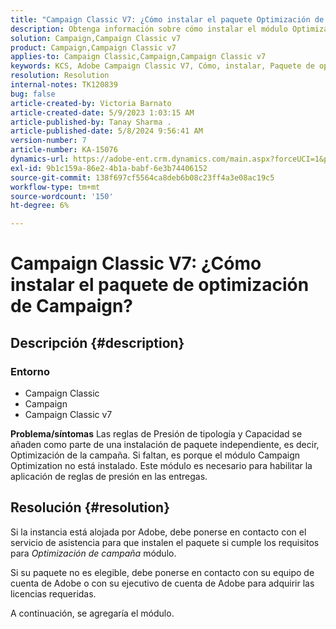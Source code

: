 ```yaml
---
title: "Campaign Classic V7: ¿Cómo instalar el paquete Optimización de Campaign?"
description: Obtenga información sobre cómo instalar el módulo Optimización de la campaña.
solution: Campaign,Campaign Classic v7
product: Campaign,Campaign Classic v7
applies-to: Campaign Classic,Campaign,Campaign Classic v7
keywords: KCS, Adobe Campaign Classic V7, Cómo, instalar, Paquete de optimización de Campaign, Adobe Campaign, Adobe Campaign Classic
resolution: Resolution
internal-notes: TK120839
bug: false
article-created-by: Victoria Barnato
article-created-date: 5/9/2023 1:03:15 AM
article-published-by: Tanay Sharma .
article-published-date: 5/8/2024 9:56:41 AM
version-number: 7
article-number: KA-15076
dynamics-url: https://adobe-ent.crm.dynamics.com/main.aspx?forceUCI=1&pagetype=entityrecord&etn=knowledgearticle&id=6b57af43-05ee-ed11-8849-6045bd0065b6
exl-id: 9b1c159a-86e2-4b1a-babf-6e3b74406152
source-git-commit: 138f697cf5564ca8deb6b08c23ff4a3e08ac19c5
workflow-type: tm+mt
source-wordcount: '150'
ht-degree: 6%

---
```


# Campaign Classic V7: ¿Cómo instalar el paquete de optimización de Campaign?

## Descripción {#description}


### <b>Entorno</b>

- Campaign Classic
- Campaign
- Campaign Classic v7


<b>Problema/síntomas</b>
Las reglas de Presión de tipología y Capacidad se añaden como parte de una instalación de paquete independiente, es decir, Optimización de la campaña. Si faltan, es porque el módulo Campaign Optimization no está instalado.
Este módulo es necesario para habilitar la aplicación de reglas de presión en las entregas.




## Resolución {#resolution}


Si la instancia está alojada por Adobe, debe ponerse en contacto con el servicio de asistencia para que instalen el paquete si cumple los requisitos para *Optimización de campaña* módulo.

Si su paquete no es elegible, debe ponerse en contacto con su equipo de cuenta de Adobe o con su ejecutivo de cuenta de Adobe para adquirir las licencias requeridas.

A continuación, se agregaría el módulo.
